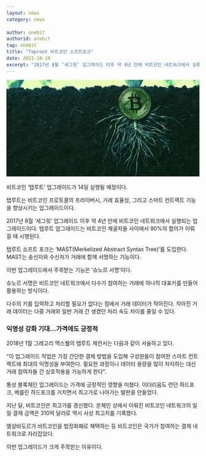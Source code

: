 ```yaml
---
layout: news
category: news

author: onebit
authorid: onebit
tag: onebit
title: "Taproot 비트코인 소프트포크"
date: 2021-10-10
excerpt: "2017년 8월 ‘세그윗’ 업그레이드 이후 약 4년 만에 비트코인 네트워크에서 실행되는 업그레이드이다. 탭루트 업그레이드는 비트코인 채굴자들 사이에서 90%의 합의가 이뤄질 때 시행된다."
---
```


![](/asset/img/post/taproot.jpg)

비트코인 ‘탭루트’ 업그레이드가 14일 실행될 예정이다.

탭루트는 비트코인 프로토콜의 프라이버시, 거래 효율성, 그리고 스마트 컨트랙트 기능을 향상시키는 업그레이드이다.

2017년 8월 ‘세그윗’ 업그레이드 이후 약 4년 만에 비트코인 네트워크에서 실행되는 업그레이드이다. 탭루트 업그레이드는 비트코인 채굴자들 사이에서 90%의 합의가 이뤄질 때 시행된다.

탭루트 소프트 포크는 ‘MAST(Merkelized Abstract Syntax Tree)’를 도입한다. MAST는 송신자와 수신자가 거래에 함께 서명하는 기능이다.


이번 업그레이드에서 주목받는 기능은 ‘슈노르 서명’이다.

슈노르 서명은 비트코인 네트워크에서 다수가 참여하는 거래에 하나의 대표키를 만들어 활용하는 방식이다.

다수의 키를 입력하고 처리할 필요가 없다는 점에서 거래 데이터가 작아진다. 작아진 거래 데이터는 다중 거래와 일반 거래 간 생겼던 처리 속도 차이를 줄일 수 있다.

### 익명성 강화 기대…가격에도 긍정적

2018년 1월 그레고리 맥스웰의 탭루트 제안서는 다음과 같이 서술하고 있다.


“이 업그레이드 작업은 가장 간단한 결제 방법을 도입해 구성원들이 참여한 스마트 컨트랙트에 최대의 익명성을 부여한다. 필요한 과정이나 데이터 용량을 많이 차지하는 대신 거래 참여자들 간 상호작용을 가능하게 한다”.

통상 블록체인 업그레이드는 가격에 긍정적인 영향을 미쳤다. 이더리음도 런던 하드포크, 베를린 하드포크를 거치면서 최고가로 나아가는 발판을 만들었다.

지난 달, 비트코인은 최고가를 경신했다. 온체인 상에서 이뤄진 비트코인 네트워크의 일일 결제 금액은 310억 달러로 역시 사상 최고치를 기록했다.

엘살바도르가 비트코인을 법정화폐로 채택하는 등 비트코인은 국가가 참여하는 결제 네트워크로 자리잡았다.

이번 업그레이드가 크게 주목받는 이유이다.
